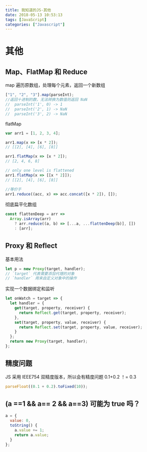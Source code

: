 ```yaml
---
title: 我知道的JS-其他
date: 2018-05-13 10:53:13
tags: [JavaScript]
categories: ["Javascript"]
---
```


# 其他

## Map、FlatMap 和 Reduce

map 遍历原数组，处理每个元素，返回一个新数组

```javascript
["1", "2", "3"].map(parseInt);
//返回十进制的数，无法转换为数值则返回 NaN
//  parseInt('1', 0) -> 1
//  parseInt('2', 1) -> NaN
//  parseInt('3', 2) -> NaN
```

<!--more-->

flatMap

```javascript
var arr1 = [1, 2, 3, 4];

arr1.map(x => [x * 2]);
// [[2], [4], [6], [8]]

arr1.flatMap(x => [x * 2]);
// [2, 4, 6, 8]

// only one level is flattened
arr1.flatMap(x => [[x * 2]]);
// [[2], [4], [6], [8]]

//等价于
arr1.reduce((acc, x) => acc.concat([x * 2]), []);
```

彻底扁平化数组

```javascript
const flattenDeep = arr =>
  Array.isArray(arr)
    ? arr.reduce((a, b) => [...a, ...flattenDeep(b)], [])
    : [arr];
```

## Proxy 和 Reflect

基本用法

```javascript
let p = new Proxy(target, handler);
// `target` 代表需要添加代理的对象
// `handler` 用来自定义对象中的操作
```

实现一个数据绑定和监听

```javascript
let onWatch = target => {
  let handler = {
    get(target, property, receiver) {
      return Reflect.get(target, property, receiver);
    },
    set(target, property, value, receiver) {
      return Reflect.set(target, property, value, receiver);
    }
  };
  return new Proxy(target, handler);
};
```

## 精度问题

JS 采用 IEEE754 双精度版本，所以会有精度问题
0.1+0.2 ！= 0.3

```javascript
parseFloat((0.1 + 0.2).toFixed(10));
```

## (a ==1 && a== 2 && a==3) 可能为 true 吗？

```javascript
a = {
  value: 0,
  toString() {
    a.value += 1;
    return a.value;
  }
};
```
